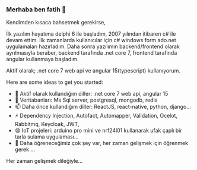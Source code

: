 ### Merhaba ben fatih 👋
Kendimden kısaca bahsetmek gerekirse, 

İlk yazılım hayatıma delphi 6 ile başladım, 2007 yılından itibaren c# ile devam ettim. İlk zamanlarda kullanıcılar için c# windows form ado.net uygulamaları hazırladım.
Daha sonra yazılımın backend/frontend olarak ayrılmasıyla beraber, backend tarafında .net core 7, frontend tarafında angular kullanmaya başladım.


Aktif olarak; .net core 7 web api ve angular 15(typescript) kullanıyorum.

Here are some ideas to get you started:

- 🔭 Aktif olarak kullandığım diller: .net core 7 web api, angular 15
- 💬 Veritabanları: Ms Sql server, postgresql, mongodb, redis
- 📫 Daha önce kullandığım diller: ReactJS, react-native, python, django...
- ⚡ Dependency Injection, Autofact, Automapper, Validation, Ocelot, Rabbitmq, Keycloak, JWT,
- 😄 IoT projeleri: arduino pro mini ve nrf24l01 kullanarak ufak çaplı bir tarla sulama uygulaması...
- 🤔 Daha öğreneceğimiz çok şey var, her zaman gelişmek için öğrenmek gerek ...

Her zaman gelişmek dileğiyle...

<!--
**fthmlymz/fthmlymz** is a ✨ _special_ ✨ repository because its `README.md` (this file) appears on your GitHub profile.

İlk yazılım hayatıma delphi 6 ile başladım, 2007 yılından itibaren c# ile devam ettim. İlk zamanlarda kullanıcılar için c# windows form ado.net uygulamaları hazırladım.
Daha sonra yazılımın backend/frontend olarak ayrılmasıyla beraber, backend tarafında .net core 7, frontend tarafında angular kullanmaya başladım.


Aktif olarak; .net core 7 web api ve angular 15(typescript) kullanıyorum.

Here are some ideas to get you started:

- 🔭 Aktif olarak kullandığım diller: .net core 7 web api, angular 15
- 💬 Veritabanları: Ms Sql server, postgresql, mongodb, redis
- 📫 Daha önce kullandığım diller: ReactJS, react-native, python, django...
- ⚡ Dependency Injection, Autofact, Automapper, Validation, Ocelot, Rabbitmq,
- 😄 IoT projeleri: autoino pro mini ve nrf24l01 kullanarak ufak çaplı bir tarla sulama uygulaması...
- 🤔 Daha öğreneceğimiz çok şey var, her zaman gelişmek için öğrenmek gerek ...
-->
